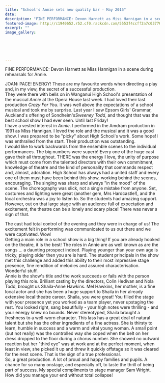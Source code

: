 ```yaml
---
title: "School's Annie sets new quality bar - May 2015"
date: 
description: "FINE PERFORMANCE: Devon Harnett as Miss Hannigan in a scene during rehearsals for Annie, from Wanganui Midweek article on 6/5/15..."
featured-image: http://c1940652.r52.cf0.rackcdn.com/5553f4ccff2a7c0377000c8e/Devon-Harnett-Production,Midwk,13.5.15.jpg
excerpt: ""
image_gallery:
    
    
    
    
    
---
```


<p><span>FINE PERFORMANCE: Devon Harnett as Miss Hannigan in a scene during rehearsals for Annie.</span></p>
<p>JOAN: PACE! ENERGY! These are my favourite words when directing a play and, in my view, the secret of a successful production.<br />They were there with bells on in Wanganui High School's presentation of the musical&nbsp;<em>Annie</em>&nbsp;at the Opera House last week. I had loved their last production&nbsp;<em>Crazy For You</em>. It was well above the expectations of a school musical and took me by surprise. Last year I saw Epsom Girls' Grammar, Auckland's offering of Sondheim's<em>Sweeney Todd</em>, and thought that was the best school show I had ever seen. Until last Friday!<br />I have a vested interest in&nbsp;<em>Annie</em>. I performed in the Amdram production in 1991 as Miss Hannigan. I loved the role and the musical and it was a good show. I was prepared to be "picky" about High School's work. Some hope! I was enthralled from the start. Their production was outstanding.<br />I would like to work backwards from the ensemble scenes to the individual performances. The big numbers were superb! Every one of the huge cast gave their all throughout. THERE was the energy I love, the unity of purpose which must come from the talented directors with their own commitment, knowledge of theatre and the kind of personality that commands respect and, almost, adoration. High School has always had a united staff and every one of them must have been behind this show, working behind the scenes, encouraging. The singing was sharp and always "in the mood" of the scene. The choreography was slick, not a single mistake from anyone. Set, costumes and lighting were great (another gem, Mrs Hardcastle!), and the local orchestra was a joy to listen to. So the students had amazing support. However, out on that large stage with an audience full of expectation and excitement, the theatre can be a lonely and scary place! There was never a sign of that.</p>
<p>The cast had total control of the evening and they were in charge of us! The excitement felt in performing was communicated to us out there and we were captivated. Wow!<br />Getting a main role in a school show is a big thing! If you are already hooked on the theatre, it is the best! The roles in Annie are as well known as are the songs ... a daunting prospect indeed. Playing younger than your own age is tricky, playing older then you are is hard. The student principals in the show met this challenge and added this ability to their most impressive stage presence, fine rendition of melodies and assured characterisation. Wonderful stuff.<br />Annie is the show's title and the work succeeds or fails with the person playing this role. Brilliant casting by the directors, Colin Hedivan and Nola Todd, brought us Shaila-Anne Hawkins. Mel Hawkins, her mother, is a fine local actor and she has been a huge support to Shaila in her already extensive local theatre career. Shaila, you were great! You filled the stage with your presence yet you worked as a team player, never upstaging the rest. You looked right, sang beautifully - your high notes were thrilling - and your energy knew no bounds. Never stereotyped, Shaila brought a freshness to a well-worn character. This lass has a great deal of natural talent but she has the other ingredients of a fine actress. She is thirsty to learn, humble in success and a warm and vital young woman. A small point (but not really) was the controlled way she coped when the belt on her dress dropped to the floor during a chorus number. She showed no outward reaction but her "third eye" was at work and at the perfect moment, when least in view, she picked it up and threw it quickly offstage so it was cleared for the next scene. That is the sign of a true professional.<br />So, a great production. A lot of proud and happy families and pupils. A chance for so many onstage, and especially off, to taste the thrill of being part of success. My special compliments to stage manager Sam Wright. How did you manage your end without total collapse!</p>

